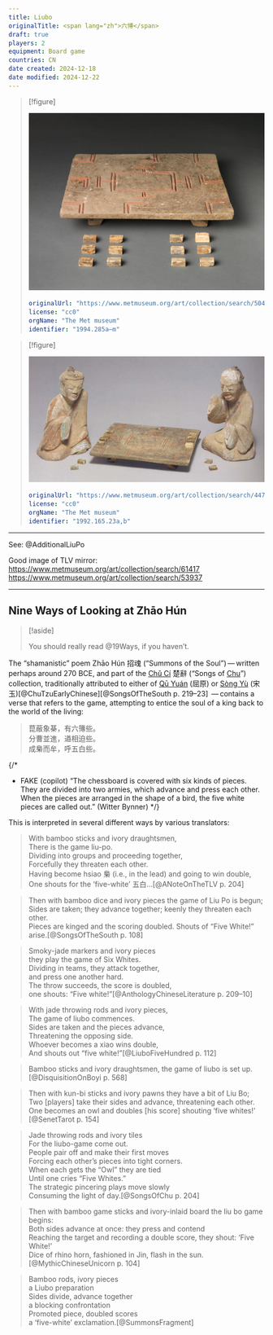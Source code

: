 ```yaml
---
title: Liubo
originalTitle: <span lang="zh">六博</span>
draft: true
players: 2
equipment: Board game
countries: CN
date created: 2024-12-18
date modified: 2024-12-22
---
```


> [!figure]
>
> ![](DP372026.jpg)
>
> ```yaml
> originalUrl: "https://www.metmuseum.org/art/collection/search/50484"
> license: "cc0"
> orgName: "The Met museum"
> identifier: "1994.285a–m"
> ```

> [!figure]
>
> ![](1992_165_23ab-1994_285a-m.jpg)
>
> ```yaml
> originalUrl: "https://www.metmuseum.org/art/collection/search/44732" 
> license: "cc0"
> orgName: "The Met museum"
> identifier: "1992.165.23a,b"
> ```

---

See: @AdditionalLiuPo

Good image of TLV mirror: https://www.metmuseum.org/art/collection/search/61417
https://www.metmuseum.org/art/collection/search/53937

---


## Nine Ways of Looking at <span lang="cmn-Latn-pinyin">Zhāo Hún</span>

> [!aside]
>
> You should really read @19Ways, if you haven’t.

The “shamanistic” poem <span lang="cmn-Latn-pinyin" class="noun">Zhāo Hún</span> <span lang="zh">招魂</span> (“Summons of the Soul”) — written perhaps around 270 <abbr>BCE</abbr>, and part of the [<span lang="cmn-Latn-pinyin" class="noun">Chǔ Cí</span>](http://www.chinaknowledge.de/Literature/Poetry/chuci.html) <span lang="zh">楚辭</span> (“Songs of [Chu](https://en.wikipedia.org/wiki/Chu_(state))”) collection, traditionally attributed to either of [<span lang="cmn-Latn-pinyin" class="noun">Qū Yuán</span>](https://en.wikipedia.org/wiki/Qu_Yuan) (<span lang="zh">屈原</span>) or [<span lang="cmn-Latn-pinyin" class="noun">Sòng Yù</span>](https://en.wikipedia.org/wiki/Song_Yu) (<span lang="zh">宋玉</span>)[@ChuTzuEarlyChinese][@SongsOfTheSouth p. 219–23]  — contains a verse that refers to the game, attempting to entice the soul of a king back to the world of the living:

<blockquote lang="zh" class="blockquote">
菎蔽象棊，有六簙些。<br/>
分曹並進，遒相迫些。<br/>
成梟而牟，呼五白些。
</blockquote>

{/*
* FAKE (copilot) “The chessboard is covered with six kinds of pieces. They are divided into two armies, which advance and press each other. When the pieces are arranged in the shape of a bird, the five white pieces are called out.” (Witter Bynner)
*/}

This is interpreted in several different ways by various translators:

> With bamboo sticks and ivory draughtsmen,<br/>
> There is the game <span lang="zh-Latn">liu-po</span>.<br/>
> Dividing into groups and proceeding together,<br/>
> Forcefully they threaten each other.<br/>
> Having become <span lang="zh-Latn">hsiao</span> <span lang="zh">梟</span> (i.e., in the lead) and going to win double,<br/>
> One shouts for the ‘five-white’ <span lang="zh">五白</span>…[@ANoteOnTheTLV p. 204]

> Then with bamboo dice and ivory pieces the game of Liu Po is begun;<br/>
> Sides are taken; they advance together; keenly they threaten each other.<br/>
> Pieces are kinged and the scoring doubled. Shouts of “Five White!” arise.[@SongsOfTheSouth p. 108]

> Smoky-jade markers and ivory pieces<br/>
> they play the game of Six Whites.<br/>
> Dividing in teams, they attack together,<br/>
> and press one another hard.<br/>
> The throw succeeds, the score is doubled,<br/>
> one shouts: “Five white!”[@AnthologyChineseLiterature p. 209–10]

> With jade throwing rods and ivory pieces,<br/>
> The game of <span lang="zh-Latn">liubo</span> commences.<br/>
> Sides are taken and the pieces advance,<br/>
> Threatening the opposing side.<br/>
> Whoever becomes a <span lang="zh-Latn">xiao</span> wins double,<br/>
> And shouts out “five white!”[@LiuboFiveHundred p. 112]

> Bamboo sticks and ivory draughtsmen, the game of liubo is set up.  [@DisquisitionOnBoyi p. 568]

> Then with <span lang="zh-Latn">kun-bi</span> sticks and ivory pawns they have a bit of Liu Bo; <br/>
> Two [players] take their sides and advance, threatening each other. <br/>
> One becomes an owl and doubles [his score] shouting ‘five whites!’ [@SenetTarot p. 154]

> Jade throwing rods and ivory tiles<br/>
> For the liubo-game come out.<br/>
> People pair off and make their first moves<br/>
> Forcing each other’s pieces into tight corners.<br/>
> When each gets the “Owl” they are tied<br/>
> Until one cries “Five Whites.”<br/>
> The strategic pincering plays move slowly<br/>
> Consuming the light of day.[@SongsOfChu p. 204]

> Then with bamboo game sticks and ivory-inlaid board the liu bo game begins:<br/>
> Both sides advance at once: they press and contend<br/>
> Reaching the target and recording a double score, they shout: ‘Five White!’<br/>
> Dice of rhino horn, fashioned in Jin, flash in the sun.[@MythicChineseUnicorn p. 104]

> Bamboo rods, ivory pieces<br/>
> a Liubo preparation<br/>
> Sides divide, advance together<br/>
> a blocking confrontation<br/>
> Promoted piece, doubled scores<br/>
> a ‘five-white’ exclamation.[@SummonsFragment]
